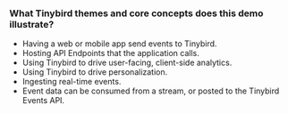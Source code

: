 ### What Tinybird themes and core concepts does this demo illustrate?

* Having a web or mobile app send events to Tinybird.
* Hosting API Endpoints that the application calls.
* Using Tinybird to drive user-facing, client-side analytics.
* Using Tinybird to drive personalization.
* Ingesting real-time events.
* Event data can be consumed from a stream, or posted to the Tinybird Events API. 

